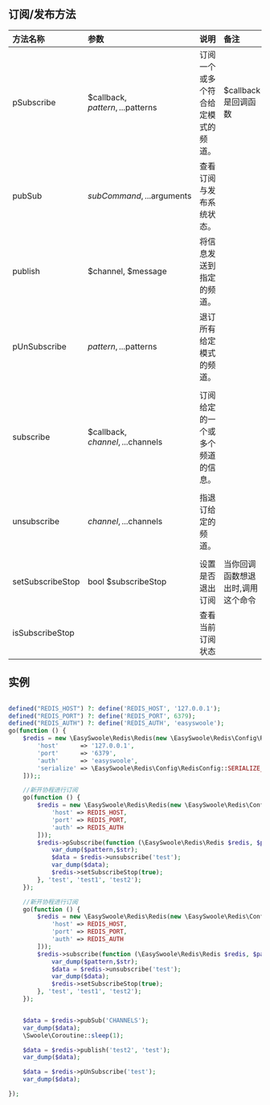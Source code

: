 ## 订阅/发布方法



| 方法名称         | 参数                              | 说明                           | 备注                           |    |
|:-----------------|:----------------------------------|:-------------------------------|:-------------------------------|:---|
| pSubscribe       | $callback, $pattern, ...$patterns | 订阅一个或多个符合给定模式的频道。 | $callback是回调函数             |    |
| pubSub           | $subCommand, ...$arguments        | 查看订阅与发布系统状态。         |                                |    |
| publish          | $channel, $message                | 将信息发送到指定的频道。         |                                |    |
| pUnSubscribe     | $pattern, ...$patterns            | 退订所有给定模式的频道。         |                                |    |
|                  |                                   |                                |                                |    |
| subscribe        | $callback, $channel, ...$channels | 订阅给定的一个或多个频道的信息。  |                                |    |
|                  |                                   |                                |                                |    |
| unsubscribe      | $channel, ...$channels            | 指退订给定的频道。               |                                |    |
|                  |                                   |                                |                                |    |
| setSubscribeStop | bool $subscribeStop               | 设置是否退出订阅                 | 当你回调函数想退出时,调用这个命令  |    |
| isSubscribeStop  |                                   | 查看当前订阅状态                 |                                |    |


## 实例
```php

defined("REDIS_HOST") ?: define('REDIS_HOST', '127.0.0.1');
defined("REDIS_PORT") ?: define('REDIS_PORT', 6379);
defined("REDIS_AUTH") ?: define('REDIS_AUTH', 'easyswoole');
go(function () {
    $redis = new \EasySwoole\Redis\Redis(new \EasySwoole\Redis\Config\RedisConfig([
        'host'      => '127.0.0.1',
        'port'      => '6379',
        'auth'      => 'easyswoole',
        'serialize' => \EasySwoole\Redis\Config\RedisConfig::SERIALIZE_NONE
    ]));;

    //新开协程进行订阅
    go(function () {
        $redis = new \EasySwoole\Redis\Redis(new \EasySwoole\Redis\Config\RedisConfig([
            'host' => REDIS_HOST,
            'port' => REDIS_PORT,
            'auth' => REDIS_AUTH
        ]));
        $redis->pSubscribe(function (\EasySwoole\Redis\Redis $redis, $pattern, $str) {
            var_dump($pattern,$str);
            $data = $redis->unsubscribe('test');
            var_dump($data);
            $redis->setSubscribeStop(true);
        }, 'test', 'test1', 'test2');
    });

    //新开协程进行订阅
    go(function () {
        $redis = new \EasySwoole\Redis\Redis(new \EasySwoole\Redis\Config\RedisConfig([
            'host' => REDIS_HOST,
            'port' => REDIS_PORT,
            'auth' => REDIS_AUTH
        ]));
        $redis->subscribe(function (\EasySwoole\Redis\Redis $redis, $pattern, $str) {
            var_dump($pattern,$str);
            $data = $redis->unsubscribe('test');
            var_dump($data);
            $redis->setSubscribeStop(true);
        }, 'test', 'test1', 'test2');
    });


    $data = $redis->pubSub('CHANNELS');
    var_dump($data);
    \Swoole\Coroutine::sleep(1);

    $data = $redis->publish('test2', 'test');
    var_dump($data);

    $data = $redis->pUnSubscribe('test');
    var_dump($data);

});

```
